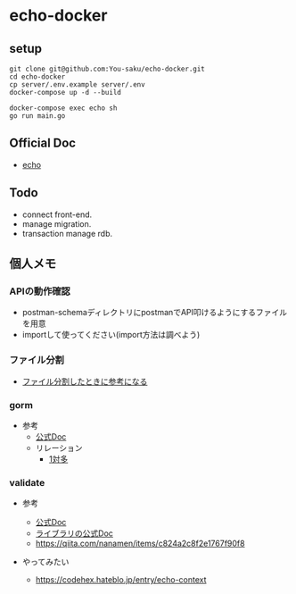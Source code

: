 # echo-docker

## setup
```
git clone git@github.com:You-saku/echo-docker.git
cd echo-docker
cp server/.env.example server/.env
docker-compose up -d --build

docker-compose exec echo sh
go run main.go
```

## Official Doc
 * [echo](https://echo.labstack.com/)

## Todo
* connect front-end.
* manage migration.
* transaction manage rdb.

## 個人メモ

### APIの動作確認
 * postman-schemaディレクトリにpostmanでAPI叩けるようにするファイルを用意
 * importして使ってください(import方法は調べよう)
### ファイル分割
 * [ファイル分割したときに参考になる](https://qiita.com/fetaro/items/31b02b940ce9ec579baf#%E3%83%A2%E3%82%B8%E3%83%A5%E3%83%BC%E3%83%AB%E3%83%A2%E3%83%BC%E3%83%89%E3%81%A7%E3%81%AE%E5%86%85%E9%83%A8%E3%83%91%E3%83%83%E3%82%B1%E3%83%BC%E3%82%B8%E3%81%AEimport)

### gorm
 * 参考
   * [公式Doc](https://gorm.io/ja_JP/)
   * リレーション
      * [1対多](https://gorm.io/ja_JP/docs/has_many.html) 

### validate
 * 参考
   * [公式Doc](https://echo.labstack.com/guide/request/)
   * [ライブラリの公式Doc](https://github.com/go-playground/validator)
   * https://qiita.com/nanamen/items/c824a2c8f2e1767f90f8
   
 * やってみたい
   * https://codehex.hateblo.jp/entry/echo-context
